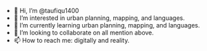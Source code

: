 - 👋 Hi, I’m @taufiqu1400
- 👀 I’m interested in urban planning, mapping, and languages.
- 🌱 I’m currently learning urban planning, mapping, and languages.
- 💞️ I’m looking to collaborate on all mention above.
- 📫 How to reach me: digitally and reality.

<!---
taufiqu1400/taufiqu1400 is a ✨ special ✨ repository because its `README.md` (this file) appears on your GitHub profile.
You can click the Preview link to take a look at your changes.
--->
